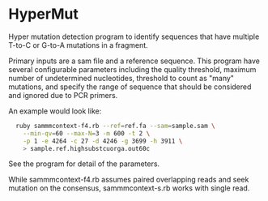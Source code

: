 # HyperMut

Hyper mutation detection program to identify sequences
that have multiple T-to-C or G-to-A mutations in a fragment.

Primary inputs are a sam file and a reference sequence.
This program have several configurable parameters including
the quality threshold, maximum number of undetermined nucleotides,
threshold to count as "many" mutations, and specify the range
of sequence that should be considered and ignored due to PCR primers.

An example would look like:
```sh
  ruby sammmcontext-f4.rb --ref=ref.fa --sam=sample.sam \
    --min-qv=60 --max-N=3 -m 600 -t 2 \
    -p 1 -e 4264 -c 27 -d 4246 -g 3699 -h 3911 \
    > sample.ref.highsubstcuorga.out60c
```

See the program for detail of the parameters.

While sammmcontext-f4.rb assumes paired overlapping reads and seek mutation
on the consensus, sammmcontext-s.rb works with single read.
